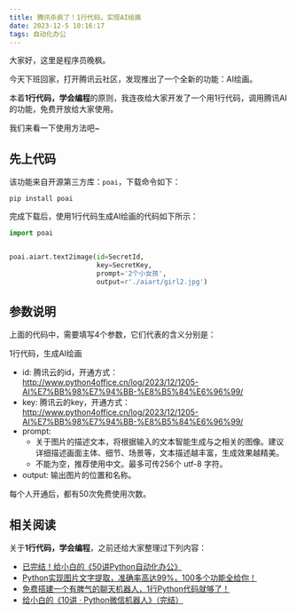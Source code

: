 ```yaml
---
title: 腾讯杀疯了！1行代码，实现AI绘画
date: 2023-12-5 10:16:17
tags: 自动化办公
---
```




大家好，这里是程序员晚枫。

今天下班回家，打开腾讯云社区，发现推出了一个全新的功能：AI绘画。

本着**1行代码，学会编程**的原则，我连夜给大家开发了一个用1行代码，调用腾讯AI的功能，免费开放给大家使用。

我们来看一下使用方法吧~

## 先上代码

该功能来自开源第三方库：``poai``，下载命令如下：

```shell
pip install poai
```

完成下载后，使用1行代码生成AI绘画的代码如下所示：

```python
import poai


poai.aiart.text2image(id=SecretId,
                      key=SecretKey,
                      prompt='2个小女孩',
                      output=r'./aiart/girl2.jpg')
```

## 参数说明

上面的代码中，需要填写4个参数，它们代表的含义分别是：

1行代码，生成AI绘画
- id: 腾讯云的id，开通方式：http://www.python4office.cn/log/2023/12/1205-AI%E7%BB%98%E7%94%BB-%E8%B5%84%E6%96%99/
- key: 腾讯云的key，开通方式：http://www.python4office.cn/log/2023/12/1205-AI%E7%BB%98%E7%94%BB-%E8%B5%84%E6%96%99/
- prompt: 
  - 关于图片的描述文本，将根据输入的文本智能生成与之相关的图像。建议详细描述画面主体、细节、场景等，文本描述越丰富，生成效果越精美。
  - 不能为空，推荐使用中文。最多可传256个 utf-8 字符。
- output: 输出图片的位置和名称。


每个人开通后，都有50次免费使用次数。

## 相关阅读

关于**1行代码，学会编程**，之前还给大家整理过下列内容：

- [已完结！给小白的《50讲Python自动化办公》](https://mp.weixin.qq.com/s/VH93du82QMuPz_1V3c5a6w)
- [Python实现图片文字提取，准确率高达99%，100多个功能全给你！](https://mp.weixin.qq.com/s/tg-0yuItjZj0O0UEksl5ag)
- [免费搭建一个有脾气的聊天机器人，1行Python代码就够了！](https://mp.weixin.qq.com/s/plUnUjyEvbL284G9sogYYw)
- [给小白的《10讲 · Python微信机器人》（完结）](https://mp.weixin.qq.com/s/g9nejIxuitwRzl5NMi177w)

